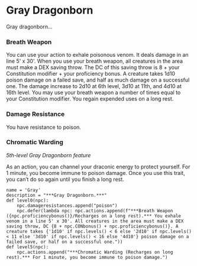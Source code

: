 # Gray Dragonborn
Gray dragonborn...

### Breath Weapon
You can use your action to exhale poisonous venom. It deals damage in an line 5' x 30'. When you use your breath weapon, all creatures in the area must make a DEX saving throw. The DC of this saving throw is 8 + your Constitution modifier + your proficiency bonus. A creature takes 1d10 poison damage on a failed save, and half as much damage on a successful one. The damage increase to 2d10 at 6th level, 3d10 at 11th, and 4d10 at 16th level. You may use your breath weapon a number of times equal to your Constitution modifier. You regain expended uses on a long rest.

### Damage Resistance
You have resistance to poison.

### Chromatic Warding
*5th-level Gray Dragonborn feature*

As an action, you can channel your draconic energy to protect yourself. For 1 minute, you become immune to poison damage. Once you use this trait, you can’t do so again until you finish a long rest.

```
name = 'Gray'
description = "***Gray Dragonborn.***"
def level0(npc):
    npc.damageresistances.append("poison")
    npc.defer(lambda npc: npc.actions.append(f"***Breath Weapon ({npc.proficiencybonus()}/Recharges on a long rest).*** You exhale venom in a line 5' x 30'. All creatures in the area must make a DEX saving throw, DC {8 + npc.CONbonus() + npc.proficiencybonus()}. A creature takes {'1d10' if npc.levels() < 6 else '2d10' if npc.levels() < 11 else '3d10' if npc.levels() < 16 else '4d10'} poison damage on a failed save, or half on a successful one."))
def level5(npc):
    npc.actions.append("***Chromatic Warding (Recharges on long rest).*** For 1 minute, you become immune to poison damage.")
```

